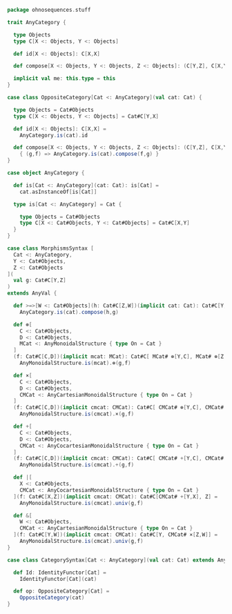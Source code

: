 
```scala
package ohnosequences.stuff

trait AnyCategory {

  type Objects
  type C[X <: Objects, Y <: Objects]

  def id[X <: Objects]: C[X,X]

  def compose[X <: Objects, Y <: Objects, Z <: Objects]: (C[Y,Z], C[X,Y]) => C[X,Z]

  implicit val me: this.type = this
}

case class OppositeCategory[Cat <: AnyCategory](val cat: Cat) {

  type Objects = Cat#Objects
  type C[X <: Objects, Y <: Objects] = Cat#C[Y,X]

  def id[X <: Objects]: C[X,X] =
    AnyCategory.is(cat).id

  def compose[X <: Objects, Y <: Objects, Z <: Objects]: (C[Y,Z], C[X,Y]) => C[X,Z] =
    { (g,f) => AnyCategory.is(cat).compose(f,g) }
}

case object AnyCategory {

  def is[Cat <: AnyCategory](cat: Cat): is[Cat] =
    cat.asInstanceOf[is[Cat]]

  type is[Cat <: AnyCategory] = Cat {

    type Objects = Cat#Objects
    type C[X <: Cat#Objects, Y <: Cat#Objects] = Cat#C[X,Y]
  }
}

case class MorphismsSyntax [
  Cat <: AnyCategory,
  Y <: Cat#Objects,
  Z <: Cat#Objects
](
  val g: Cat#C[Y,Z]
)
extends AnyVal {

  def >=>[W <: Cat#Objects](h: Cat#C[Z,W])(implicit cat: Cat): Cat#C[Y,W] =
    AnyCategory.is(cat).compose(h,g)

  def ⊗[
    C <: Cat#Objects,
    D <: Cat#Objects,
    MCat <: AnyMonoidalStructure { type On = Cat }
  ]
  (f: Cat#C[C,D])(implicit mcat: MCat): Cat#C[ MCat# ⊗[Y,C], MCat# ⊗[Z,D]] =
    AnyMonoidalStructure.is(mcat).⊗(g,f)

  def ×[
    C <: Cat#Objects,
    D <: Cat#Objects,
    CMCat <: AnyCartesianMonoidalStructure { type On = Cat }
  ]
  (f: Cat#C[C,D])(implicit cmcat: CMCat): Cat#C[ CMCat# ⊗[Y,C], CMCat# ⊗[Z,D]] =
    AnyMonoidalStructure.is(cmcat).×(g,f)

  def +[
    C <: Cat#Objects,
    D <: Cat#Objects,
    CMCat <: AnyCocartesianMonoidalStructure { type On = Cat }
  ]
  (f: Cat#C[C,D])(implicit cmcat: CMCat): Cat#C[ CMCat# +[Y,C], CMCat# +[Z,D]] =
    AnyMonoidalStructure.is(cmcat).+(g,f)

  def |[
    X <: Cat#Objects,
    CMCat <: AnyCocartesianMonoidalStructure { type On = Cat }
  ](f: Cat#C[X,Z])(implicit cmcat: CMCat): Cat#C[CMCat# +[Y,X], Z] =
    AnyMonoidalStructure.is(cmcat).univ(g,f)

  def &[
    W <: Cat#Objects,
    CMCat <: AnyCartesianMonoidalStructure { type On = Cat }
  ](f: Cat#C[Y,W])(implicit cmcat: CMCat): Cat#C[Y, CMCat# ×[Z,W]] =
    AnyMonoidalStructure.is(cmcat).univ(g,f)
}

case class CategorySyntax[Cat <: AnyCategory](val cat: Cat) extends AnyVal {

  def Id: IdentityFunctor[Cat] =
    IdentityFunctor[Cat](cat)

  def op: OppositeCategory[Cat] =
    OppositeCategory(cat)
}

```




[test/scala/categories.scala]: ../../test/scala/categories.scala.md
[main/scala/monoidalCategories.scala]: monoidalCategories.scala.md
[main/scala/distributiveLaws.scala]: distributiveLaws.scala.md
[main/scala/package.scala]: package.scala.md
[main/scala/monads.scala]: monads.scala.md
[main/scala/monoidalFunctors.scala]: monoidalFunctors.scala.md
[main/scala/functors.scala]: functors.scala.md
[main/scala/naturalTransformations.scala]: naturalTransformations.scala.md
[main/scala/kleisli.scala]: kleisli.scala.md
[main/scala/categories.scala]: categories.scala.md